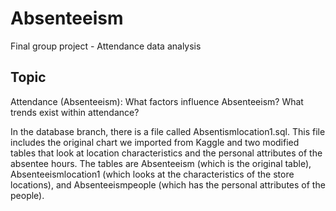# Absenteeism
Final group project - Attendance data analysis

## Topic

Attendance (Absenteeism): What factors influence Absenteeism? What trends exist within attendance?

In the database branch, there is a file called Absentismlocation1.sql. This file includes the original chart we imported from Kaggle and two modified tables that look at location characteristics and the personal attributes of the absentee hours. The tables are Absenteeism (which is the original table), Absenteeismlocation1 (which looks at the characteristics of the store locations), and Absenteeismpeople (which has the personal attributes of the people).




